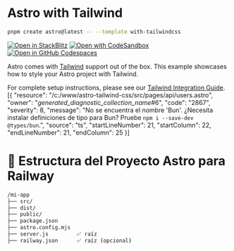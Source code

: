 # Astro with Tailwind

```sh
pnpm create astro@latest -- --template with-tailwindcss
```

[![Open in StackBlitz](https://developer.stackblitz.com/img/open_in_stackblitz.svg)](https://stackblitz.com/github/withastro/astro/tree/latest/examples/with-tailwindcss)
[![Open with CodeSandbox](https://assets.codesandbox.io/github/button-edit-lime.svg)](https://codesandbox.io/p/sandbox/github/withastro/astro/tree/latest/examples/with-tailwindcss)
[![Open in GitHub Codespaces](https://github.com/codespaces/badge.svg)](https://codespaces.new/withastro/astro?devcontainer_path=.devcontainer/with-tailwindcss/devcontainer.json)

Astro comes with [Tailwind](https://tailwindcss.com) support out of the box. This example showcases how to style your Astro project with Tailwind.

For complete setup instructions, please see our [Tailwind Integration Guide](https://docs.astro.build/en/guides/integrations-guide/tailwind).
[{
	"resource": "/c:/www/astro-tailwind-css/src/pages/api/users.astro",
	"owner": "_generated_diagnostic_collection_name_#6",
	"code": "2867",
	"severity": 8,
	"message": "No se encuentra el nombre 'Bun'. ¿Necesita instalar definiciones de tipo para Bun? Pruebe `npm i --save-dev @types/bun`.",
	"source": "ts",
	"startLineNumber": 21,
	"startColumn": 22,
	"endLineNumber": 21,
	"endColumn": 25
}]

# 📁 Estructura del Proyecto Astro para Railway

```bash
/mi-app
├── src/
├── dist/
├── public/
├── package.json
├── astro.config.mjs
├── server.js         ✅ raíz
├── railway.json      ✅ raíz (opcional)

```
